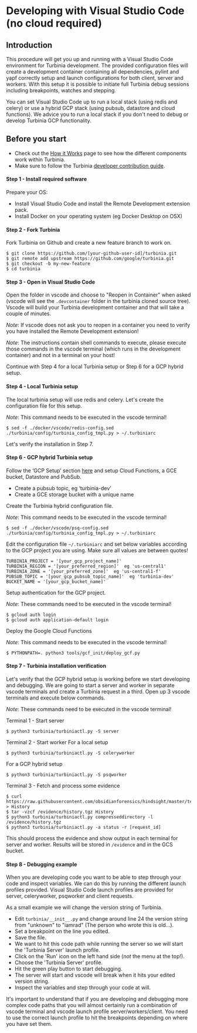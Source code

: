 # Developing with Visual Studio Code (no cloud required)

## Introduction

This procedure will get you up and running with a Visual Studio Code environment for Turbinia development. The provided configuration files will create a development container containing all dependencies, pylint and yapf correctly setup and launch configurations for both client, server and workers. With this setup it is possible to initiate full Turbinia debug sessions including breakpoints, watches and stepping.

You can set Visual Studio Code up to run a local stack (using redis and celery) or use a hybrid GCP stack (using pubsub, datastore and cloud functions). We advice you to run a local stack if you don't need to debug or develop Turbinia GCP functionality.

## Before you start

- Check out the [How it Works](../user/how-it-works.md) page to see how the different
  components work within Turbinia.
- Make sure to follow the Turbinia
  [developer contribution guide](contributing.md).

#### Step 1 - Install required software

Prepare your OS:

- Install Visual Studio Code and install the Remote Development extension pack.
- Install Docker on your operating system (eg Docker Desktop on OSX)

#### Step 2 - Fork Turbinia

Fork Turbinia on Github and create a new feature branch to work on.

```
$ git clone https://github.com/[your-github-user-id]/turbinia.git
$ git remote add upstream https://github.com/google/turbinia.git
$ git checkout -b my-new-feature
$ cd turbinia
```

#### Step 3 - Open in Visual Studio Code

Open the folder in vscode and choose to "Reopen in Container" when asked (vscode will see the `.devcontainer` folder in the turbinia cloned source tree). Vscode will build your Turbinia development container and that will take a couple of minutes.

_Note_: If vscode does not ask you to reopen in a container you need to verify you have installed the Remote Development extension!

_Note_: The instructions contain shell commands to execute, please execute those commands in the vscode terminal (which runs in the development container) and not in a terminal on your host!

Continue with Step 4 for a local Turbinia setup or Step 6 for a GCP hybrid setup.

#### Step 4 - Local Turbinia setup

The local turbinia setup will use redis and celery. Let's create the configuration file for this setup.

_Note_: This command needs to be executed in the vscode terminal!

```
$ sed -f ./docker/vscode/redis-config.sed ./turbinia/config/turbinia_config_tmpl.py > ~/.turbiniarc
```

Let's verify the installation in Step 7.

#### Step 6 - GCP hybrid Turbinia setup

Follow the ‘GCP Setup’ section [here](https://turbinia.readthedocs.io/en/latest/user/install-manual.html) and setup Cloud Functions, a GCE bucket, Datastore and PubSub.

- Create a pubsub topic, eg ‘turbinia-dev’
- Create a GCE storage bucket with a unique name

Create the Turbinia hybrid configuration file.

_Note_: This command needs to be executed in the vscode terminal!

```
$ sed -f ./docker/vscode/psq-config.sed ./turbinia/config/turbinia_config_tmpl.py > ~/.turbiniarc
```

Edit the configuration file `~/.turbiniarc` and set below variables according to the GCP project you are using. Make sure all values are between quotes!

```
TURBINIA_PROJECT = '[your_gcp_project_name]'
TURBINIA_REGION = '[your_preferred_region]'  eg 'us-central1'
TURBINIA_ZONE = '[your_preferred_zone]'  eg 'us-central1-f'
PUBSUB_TOPIC = '[your_gcp_pubsub_topic_name]'  eg 'turbinia-dev'
BUCKET_NAME = '[your_gcp_bucket_name]'
```

Setup authentication for the GCP project.

_Note_: These commands need to be executed in the vscode terminal!

```
$ gcloud auth login
$ gcloud auth application-default login
```

Deploy the Google Cloud Functions

_Note_: This command needs to be executed in the vscode terminal!

```
$ PYTHONPATH=. python3 tools/gcf_init/deploy_gcf.py
```

#### Step 7 - Turbinia installation verification

Let's verify that the GCP hybrid setup is working before we start developing and debugging. We are going to start a server and worker in separate vscode terminals and create a Turbinia request in a third. Open up 3 vscode terminals and execute below commands.

_Note_: These commands need to be executed in the vscode terminal!

Terminal 1 - Start server

```
$ python3 turbinia/turbiniactl.py -S server
```

Terminal 2 - Start worker
For a local setup

```
$ python3 turbinia/turbiniactl.py -S celeryworker
```

For a GCP hybrid setup

```
$ python3 turbinia/turbiniactl.py -S psqworker
```

Terminal 3 - Fetch and process some evidence

```
$ curl https://raw.githubusercontent.com/obsidianforensics/hindsight/master/tests/fixtures/profiles/60/History > History
$ tar -vzcf /evidence/history.tgz History
$ python3 turbinia/turbiniactl.py compresseddirectory -l /evidence/history.tgz
$ python3 turbinia/turbiniactl.py -a status -r [request_id]
```

This should process the evidence and show output in each terminal for server and worker. Results will be stored in `/evidence` and in the GCS bucket.

#### Step 8 - Debugging example

When you are developing code you want to be able to step through your code and inspect variables. We can do this by running the different launch profiles provided. Visual Studio Code launch profiles are provided for server, celeryworker, psqworker and client requests.

As a small example we will change the version string of Turbinia.

- Edit `turbinia/__init__.py` and change around line 24 the version string from "unknown" to "iamrad" (The person who wrote this is old...).
- Set a breakpoint on the line you edited.
- Save the file.
- We want to hit this code path while running the server so we will start the 'Turbinia Server' launch profile.
- Click on the 'Run' icon on the left hand side (_not_ the menu at the top!).
- Choose the 'Turbinia Server' profile.
- Hit the green play button to start debugging.
- The server will start and vscode will break when it hits your edited version string.
- Inspect the variables and step through your code at will.

It's important to understand that if you are developing and debugging more complex code paths that you will almost certainly run a combination of vscode terminal and vscode launch profile server/workers/client. You need to use the correct launch profile to hit the breakpoints depending on where you have set them.
